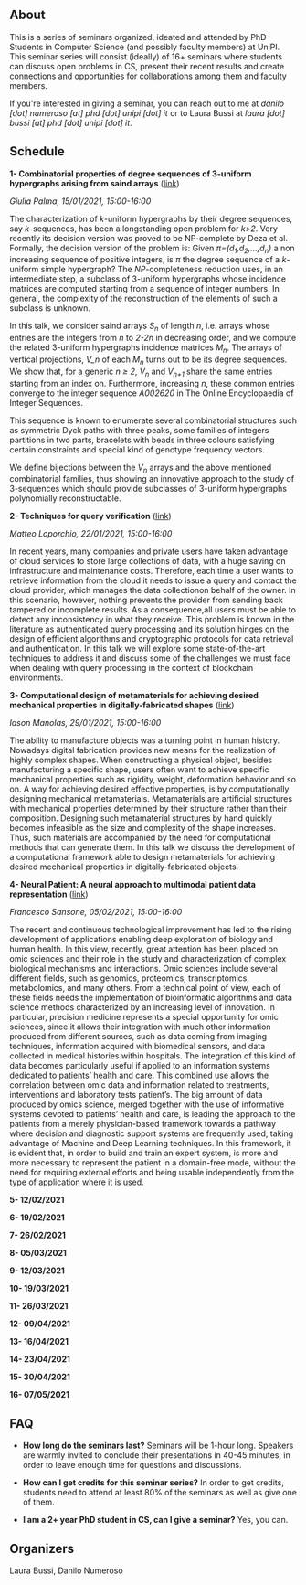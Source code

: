 ## About

This is a series of seminars organized, ideated and attended by PhD Students in Computer Science (and possibly faculty members) at UniPI.
This seminar series will consist (ideally) of 16+ seminars where students can discuss open problems in CS, present their recent results and
create connections and opportunities for collaborations among them and faculty members.

If you're interested in giving a seminar, you can reach out to me at *danilo [dot] numeroso [at] phd [dot] unipi [dot] it* or to Laura Bussi
at *laura [dot] bussi [at] phd [dot] unipi [dot] it*.

## Schedule

**1- Combinatorial properties of degree sequences of 3-uniform hypergraphs arising from saind arrays** ([link](https://teams.microsoft.com/l/meetup-join/19%3a9507f4382f764a568f38dc256aaa8b80%40thread.tacv2/1610014746395?context=%7b%22Tid%22%3a%22c7456b31-a220-47f5-be52-473828670aa1%22%2c%22Oid%22%3a%22f2fd2449-3fe1-4a22-92e3-32757a6b4104%22%7d))

*Giulia Palma, 15/01/2021, 15:00-16:00*

The characterization of *k*-uniform hypergraphs by their degree sequences, say *k*-sequences, has been a longstanding open problem for *k>2*. Very recently its decision version was proved to be NP-complete by Deza et al. Formally, the decision version of the problem is: Given *π=(d<sub>1</sub>,d<sub>2</sub>,...,d<sub>n</sub>)* a non increasing sequence of positive integers, is *π* the degree sequence of a *k*-uniform simple hypergraph? The *NP*-completeness reduction uses, in an intermediate step, a subclass of 3-uniform hypergraphs whose incidence matrices are computed starting from a sequence of integer numbers. In general, the complexity of the reconstruction of the elements of such a subclass is unknown.

In this talk, we consider saind arrays *S<sub>n</sub>* of length *n*, i.e. arrays whose entries are the integers from *n* to *2-2n* in decreasing order, and we compute the related 3-uniform hypergraphs incidence matrices *M<sub>n</sub>*. The arrays of vertical projections, *V_n* of each *M<sub>n</sub>* turns out to be its degree sequences. We show that, for a generic *n ≥ 2*, *V<sub>n</sub>* and *V<sub>n+1</sub>* share the same entries starting from an index on. Furthermore, increasing *n*, these common entries converge to the integer sequence *A002620* in The Online Encyclopaedia of Integer Sequences.

This sequence is known to enumerate several combinatorial structures such as symmetric Dyck paths with three peaks, some families of integers partitions in two parts, bracelets with beads in three colours satisfying certain constraints and special kind of genotype frequency vectors.

We define bijections between the *V<sub>n</sub>* arrays and the above mentioned combinatorial families, thus showing an innovative approach to the study of 3-sequences which should provide subclasses of 3-uniform hypergraphs polynomially reconstructable.


**2- Techniques for query verification** ([link](https://teams.microsoft.com/l/meetup-join/19%3a2e55862b55f74ef9a9d4a36a59d5775e%40thread.tacv2/1610016452373?context=%7b%22Tid%22%3a%22c7456b31-a220-47f5-be52-473828670aa1%22%2c%22Oid%22%3a%22f2fd2449-3fe1-4a22-92e3-32757a6b4104%22%7d))

*Matteo Loporchio, 22/01/2021, 15:00-16:00*

In recent years, many companies and private users have taken advantage of cloud services to store large collections of data, with a huge saving on infrastructure and maintenance costs. Therefore, each time a user wants to retrieve information from the cloud it needs to issue a query and contact the cloud provider, which manages the data collectionon behalf of the owner. In this scenario, however, nothing prevents the provider from sending back tampered or incomplete results. As a consequence,all users must be able to detect any inconsistency in what they receive. This problem is known in the literature as authenticated query processing and its solution hinges on the design of efficient algorithms and cryptographic protocols for data retrieval and authentication. In this talk we will explore some state-of-the-art techniques to address it and discuss some of the challenges we must face when dealing with query processing in the context of blockchain environments.

**3- Computational design of metamaterials for achieving desired mechanical properties in digitally-fabricated shapes** ([link](https://teams.microsoft.com/l/meetup-join/19%3a0b2efda5150a4a2a862bdf970b314927%40thread.tacv2/1610016516396?context=%7b%22Tid%22%3a%22c7456b31-a220-47f5-be52-473828670aa1%22%2c%22Oid%22%3a%22f2fd2449-3fe1-4a22-92e3-32757a6b4104%22%7d))

*Iason Manolas, 29/01/2021, 15:00-16:00*

The ability to manufacture objects was a turning point in human history. Nowadays digital fabrication provides new means for the realization of highly complex shapes.
When constructing a physical object, besides manufacturing a specific shape, users often want to achieve specific mechanical properties such as rigidity, weight, deformation behavior and so on.
A way for achieving desired effective properties, is by computationally designing mechanical metamaterials. Metamaterials are artificial structures with mechanical properties determined by their structure rather than their composition. Designing such metamaterial structures by hand quickly becomes infeasible as the size and complexity of the shape increases. Thus, such materials are accompanied by the need for computational methods that can generate them.
In this talk we discuss the development of a computational framework able to design metamaterials for achieving desired mechanical properties in digitally-fabricated objects.

**4- Neural Patient: A neural approach to multimodal patient data representation** ([link](https://teams.microsoft.com/l/meetup-join/19%3a0b2efda5150a4a2a862bdf970b314927%40thread.tacv2/1610016516396?context=%7b%22Tid%22%3a%22c7456b31-a220-47f5-be52-473828670aa1%22%2c%22Oid%22%3a%22f2fd2449-3fe1-4a22-92e3-32757a6b4104%22%7d))

*Francesco Sansone, 05/02/2021, 15:00-16:00*

The recent and continuous technological improvement has led to the rising development of applications enabling deep exploration of biology and human health. In this view, recently, great attention has been placed on omic sciences and their role in the study and characterization of complex biological mechanisms and interactions. Omic sciences include several different fields, such as genomics, proteomics, transcriptomics, metabolomics, and many others. From a technical point of view, each of these fields needs the implementation of bioinformatic algorithms and data science methods characterized by an increasing level of innovation.
In particular, precision medicine represents a special opportunity for omic sciences, since it allows their integration with much other information produced from different sources, such as data coming from imaging techniques, information acquired with biomedical sensors, and data collected in medical histories within hospitals.
The integration of this kind of data becomes particularly useful if applied to an information systems dedicated to patients’ health and care. This combined use allows the correlation between omic data and information related to treatments, interventions and laboratory tests patient’s.
The big amount of data produced by omics science, merged together with the use of informative systems devoted to patients’ health and care, is leading the approach to the patients from a merely physician-based framework towards a pathway where decision and diagnostic support systems are frequently used, taking advantage of Machine and Deep Learning techniques.
In this framework, it is evident that, in order to build and train an expert system, is more and more necessary to represent the patient in a domain-free mode, without the need for requiring external efforts and being usable independently from the type of application where it is used.

**5- 12/02/2021**

**6- 19/02/2021**

**7- 26/02/2021**

**8- 05/03/2021**

**9- 12/03/2021**

**10- 19/03/2021**

**11- 26/03/2021**

**12- 09/04/2021**

**13- 16/04/2021**

**14- 23/04/2021**

**15- 30/04/2021**

**16- 07/05/2021**

## FAQ
- **How long do the seminars last?**
Seminars will be 1-hour long. Speakers are warmly invited to conclude their presentations in 40-45 minutes, in order to leave
enough time for questions and discussions.

- **How can I get credits for this seminar series?**
In order to get credits, students need to attend at least 80% of the seminars as well as give one of them.

- **I am a 2+ year PhD student in CS, can I give a seminar?**
Yes, you can.

## Organizers
Laura Bussi, Danilo Numeroso
